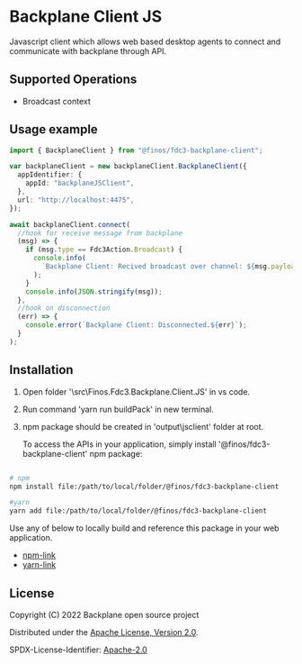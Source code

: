 # Backplane Client JS

Javascript client which allows web based desktop agents to connect and communicate with backplane through API.

## Supported Operations

- Broadcast context

## Usage example

```ts
import { BackplaneClient } from "@finos/fdc3-backplane-client";

var backplaneClient = new backplaneClient.BackplaneClient({
  appIdentifier: {
    appId: "backplaneJSClient",
  },
  url: "http://localhost:4475",
});

await backplaneClient.connect(
  //hook for receive message from backplane
  (msg) => {
    if (msg.type == Fdc3Action.Broadcast) {
      console.info(
        `Backplane Client: Recived broadcast over channel: ${msg.payload.channelId}`
      );
    }
    console.info(JSON.stringify(msg));
  },
  //hook on disconnection
  (err) => {
    console.error(`Backplane Client: Disconnected.${err}`);
  }
);
```

## Installation

1. Open folder '\src\Finos.Fdc3.Backplane.Client.JS' in vs code.
2. Run command 'yarn run buildPack' in new terminal.
3. npm package should be created in 'output\jsclient' folder at root.

   To access the APIs in your application, simply install '@finos/fdc3-backplane-client' npm package:

```sh

# npm
npm install file:/path/to/local/folder/@finos/fdc3-backplane-client

#yarn
yarn add file:/path/to/local/folder/@finos/fdc3-backplane-client

```

Use any of below to locally build and reference this package in your web application.

- [npm-link](https://docs.npmjs.com/cli/link)
- [yarn-link](https://classic.yarnpkg.com/en/docs/cli/link/)

## License

Copyright (C) 2022 Backplane open source project

Distributed under the [Apache License, Version 2.0](http://www.apache.org/licenses/LICENSE-2.0).

SPDX-License-Identifier: [Apache-2.0](https://spdx.org/licenses/Apache-2.0)
